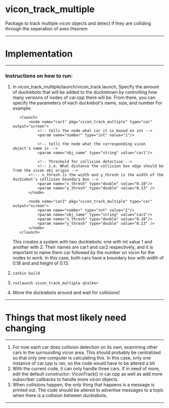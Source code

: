# vicon_track_multiple
Package to track multiple vicon objects and detect if they are colliding through the seperation of axes theorem

------------------------------------------------------------------------
# Implementation 
------------------------------------------------------------------------

### Instructions on how to run:

1. In vicon_track_multiple/launch/vicon_track.launch,
   Specify the amount of duckiebots that will be added to the duckietown by controlling how many versions of nodes of car.cpp there will be. From there, you can specify the parameters of each duckiebot's name, size, and number For example:
   ```
      <launch>
	      <node name="car1" pkg="vicon_track_multiple" type="car" output="screen">
		      <!-- tells the node what car it is based on int -->
		      <param name="number" type="int" value="1"/>

		      <!-- tells the node what the corresponding vicon object's name is -->
		      <param name="obj_name" type="string" value="car1"/>

		      <!-- Threshold for collision detection -->
		      <!-- i.e. What distance the collision box edge should be from the vicon obj origin -->
          <!--- x_thresh is the width and y_thresh is the width of the duckiebot's collision boundary box -->
		      <param name="x_thresh" type="double" value="0.18"/>
		      <param name="y_thresh" type="double" value="0.13" />
	      </node>
	
	      <node name="car2" pkg="vicon_track_multiple" type="car" output="screen">
		      <param name="number" type="int" value="2"/> 
		      <param name="obj_name" type="string" value="car2"/> 
		      <param name="x_thresh" type="double" value="0.18"/> 
		      <param name="y_thresh" type="double" value="0.13" /> 
	      </node>
      </launch>
   ```
   This creates a system with two duckiebots: one with int value 1 and another with 2. Their names are car1 and car2 respectively, and it is important to name them car followed by the number on vicon for the nodes to work. In this case, both cars have a boundary box with width of 0.18 and and height of 0.13. 

2. ```catkin build```

3. ```roslaunch vicon_track_multiple qtalker```

4. Move the duckiebots around and wait for collisions!


------------------------------------------------------------------------
# Things that most likely need changing
------------------------------------------------------------------------
1. For now each car does collision detection on its own, examining other cars in the surrounding vicon area. This should probably be centralized so that only one computer is calculating this. In this case, only one instance of car.cpp is ran, so the code would have to be altered a bit
2. With the current code, it can only handle three cars. If in need of more, edit the default constructor: ViconTrack() in car.cpp as well as add more subscriber callbacks to handle more vicon objects.
3. When collisions happen, the only thing that happens is a message is printed out. The code should be altered to advertise messages to a topic when there is a collision between duckiebots.


------------------------------------------------------------------------
